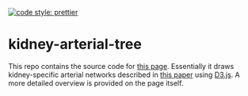 [![code style: prettier](https://img.shields.io/badge/code_style-prettier-ff69b4.svg?style=flat-square)](https://github.com/prettier/prettier)

# kidney-arterial-tree

This repo contains the source code for
[this page](https://mwiens91.github.io/kidney-arterial-tree/).
Essentially it draws kidney-specific arterial networks described in
[this paper](https://doi.org/10.1371/journal.pcbi.1004922) using
[D3.js](https://d3js.org/). A more detailed overview is provided on the
page itself.
